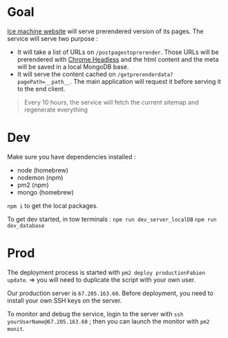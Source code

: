 # Goal

[Ice machine website](https://www.icemachinesplus.io/) will serve prerendered version of its pages. The service will serve two purpose :

- It will take a list of URLs on `/postpagestoprerender`. Those URLs will be prerendered with [Chrome Headless](https://developers.google.com/web/updates/2017/04/headless-chrome) and the html content and the meta will be saved in a local MongoDB base.
- It will serve the content cached on `/getprerenderdata?pagePath=__path__`. The main application will request it before serving it to the end client.

> Every 10 hours, the service will fetch the current sitemap and regenerate everything

# Dev

Make sure you have dependencies installed :

- node (homebrew)
- nodemon (npm)
- pm2 (npm)
- mongo (homebrew)

`npm i` to get the local packages.

To get dev started, in tow terminals :
`npm run dev_server_localDB`
`npm run dev_database`


# Prod

The deployment process is started with `pm2 deploy productionFabien update`. => you will need to duplicate the script with your own user.

Our production server is `67.205.163.60`. Before deployment, you need to install your own SSH keys on the server.

To monitor and debug the service, login to the server with `ssh yourUserName@67.205.163.60` ; then you can launch the monitor with `pm2 monit`.